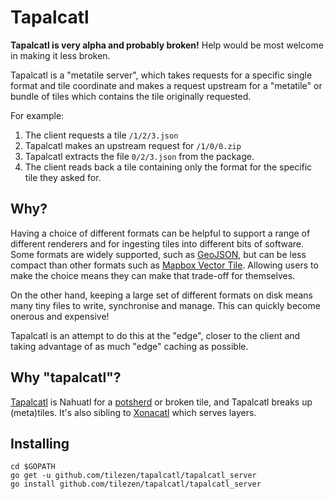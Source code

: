 Tapalcatl
=========

**Tapalcatl is very alpha and probably broken!** Help would be most welcome in making it less broken.

Tapalcatl is a "metatile server", which takes requests for a specific single format and tile coordinate and makes a request upstream for a "metatile" or bundle of tiles which contains the tile originally requested.

For example:

1. The client requests a tile `/1/2/3.json`
2. Tapalcatl makes an upstream request for `/1/0/0.zip`
3. Tapalcatl extracts the file `0/2/3.json` from the package.
4. The client reads back a tile containing only the format for the specific tile they asked for.

Why?
----

Having a choice of different formats can be helpful to support a range of different renderers and for ingesting tiles into different bits of software. Some formats are widely supported, such as [GeoJSON](http://geojson.org/), but can be less compact than other formats such as [Mapbox Vector Tile](https://github.com/mapbox/vector-tile-spec). Allowing users to make the choice means they can make that trade-off for themselves.

On the other hand, keeping a large set of different formats on disk means many tiny files to write, synchronise and manage. This can quickly become onerous and expensive!

Tapalcatl is an attempt to do this at the "edge", closer to the client and taking advantage of as much "edge" caching as possible.

Why "tapalcatl"?
---------------

[Tapalcatl](https://en.wiktionary.org/wiki/tapalcatl) is Nahuatl for a [potsherd](https://en.wiktionary.org/wiki/potsherd) or broken tile, and Tapalcatl breaks up (meta)tiles. It's also sibling to [Xonacatl](https://github.com/tilezen/xonacatl) which serves layers.

Installing
----------

```
cd $GOPATH
go get -u github.com/tilezen/tapalcatl/tapalcatl_server
go install github.com/tilezen/tapalcatl/tapalcatl_server
```
